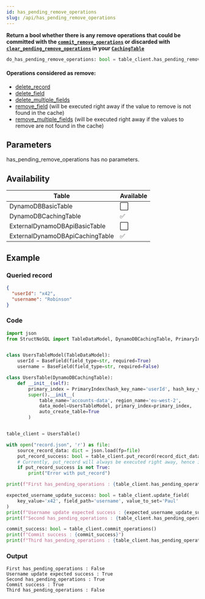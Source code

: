 ```yaml
---
id: has_pending_remove_operations
slug: /api/has_pending_remove_operations
---
```


**Return a bool whether there is any remove operations that could be committed with the
[```commit_remove_operations```](../api/commit_remove_operations.md) or discarded with 
[```clear_pending_remove_operations```](../api/clear_pending_remove_operations.md) in your 
[```CachingTable```](../caching_table/introduction.md)**

```python
do_has_pending_remove_operations: bool = table_client.has_pending_remove_operations()
```

#### Operations considered as remove:  
- [delete_record](../api/delete_record.md)
- [delete_field](../api/delete_field.md)
- [delete_multiple_fields](../api/delete_multiple_fields.md)
- [remove_field](../api/remove_field.md) (will be executed right away if the value to remove is not found in the cache)
- [remove_multiple_fields](../api/remove_multiple_fields.md) (will be executed right away if the values to remove are not found in the cache)

## Parameters

has_pending_remove_operations has no parameters.
 
## Availability

| Table | Available |
| ----- | :-------- |
| DynamoDBBasicTable | ⬜
| DynamoDBCachingTable | ✅
| ExternalDynamoDBApiBasicTable | ⬜
| ExternalDynamoDBApiCachingTable | ✅

## Example


### Queried record
```json
{
  "userId": "x42",
  "username": "Robinson"
}
```

### Code
```python
import json
from StructNoSQL import TableDataModel, DynamoDBCachingTable, PrimaryIndex, BaseField


class UsersTableModel(TableDataModel):
    userId = BaseField(field_type=str, required=True)
    username = BaseField(field_type=str, required=False)

class UsersTable(DynamoDBCachingTable):
    def __init__(self):
        primary_index = PrimaryIndex(hash_key_name='userId', hash_key_variable_python_type=str)
        super().__init__(
            table_name='accounts-data', region_name='eu-west-2',
            data_model=UsersTableModel, primary_index=primary_index,
            auto_create_table=True
        )


table_client = UsersTable()

with open("record.json", 'r') as file:
    source_record_data: dict = json.load(fp=file)
    put_record_success: bool = table_client.put_record(record_dict_data=source_record_data)
    # Currently, put_record will always be executed right away, hence is not considered a pending_operation
    if put_record_success is not True:
        print("Error with put_record")

print(f"First has_pending_operations : {table_client.has_pending_operations()}")

expected_username_update_success: bool = table_client.update_field(
    key_value='x42', field_path='username', value_to_set='Paul'
)
print(f"Username update expected success : {expected_username_update_success}")
print(f"Second has_pending_operations : {table_client.has_pending_operations()}")

commit_success: bool = table_client.commit_operations()
print(f"Commit success : {commit_success}")
print(f"Third has_pending_operations : {table_client.has_pending_operations()}")

```

### Output
```
First has_pending_operations : False
Username update expected success : True
Second has_pending_operations : True
Commit success : True
Third has_pending_operations : False
```
        

